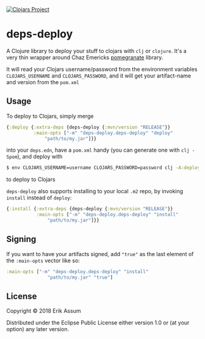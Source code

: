 [![Clojars Project](https://img.shields.io/clojars/v/deps-deploy.svg)](https://clojars.org/deps-deploy)
# deps-deploy

A Clojure library to deploy your stuff to clojars with `clj` or `clojure`. It's a very thin wrapper around
Chaz Emericks [pomegranate](https://github.com/cemerick/pomegranate) library.

It will read your Clojars username/password from the environment variables `CLOJARS_USERNAME` and `CLOJARS_PASSWORD`, and it will get your artifact-name and version from the `pom.xml`

## Usage

To deploy to Clojars, simply merge

```clojure
{:deploy {:extra-deps {deps-deploy {:mvn/version "RELEASE"}}
          :main-opts ["-m" "deps-deploy.deps-deploy" "deploy"
		      "path/to/my.jar"]}}
```
into your `deps.edn`, have a `pom.xml` handy (you can generate one with `clj -Spom`), and deploy with

```sh
$ env CLOJARS_USERNAME=username CLOJARS_PASSWORD=password clj -A:deploy
```

to deploy to Clojars


`deps-deploy` also supports installing to your local `.m2` repo, by invoking `install` instead of `deploy`:
```clojure
{:install {:extra-deps {deps-deploy {:mvn/version "RELEASE"}}
           :main-opts ["-m" "deps-deploy.deps-deploy" "install"
			   "path/to/my.jar"]}}
```

## Signing

If you want to have your artifacts signed, add `"true"` as the last element of the `:main-opts` vector like so:
```clojure
:main-opts ["-m" "deps-deploy.deps-deploy" "install"
			   "path/to/my.jar" "true"]
 ```


## License

Copyright © 2018 Erik Assum

Distributed under the Eclipse Public License either version 1.0 or (at
your option) any later version.
